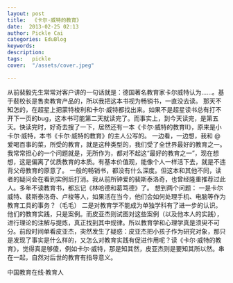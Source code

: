 ```yaml
---
layout: post  
title:  《卡尔·威特的教育》  
date:  2013-02-25 02:13  
author: Pickle Cai  
categories: EduBlog  
keywords: 
description:   
tags:	pickle   
cover:  "/assets/cover.jpeg"  

---  
```

    
 从前裴毅先生常常对客户讲的一句话就是：德国著名教育家卡尔威特认为……。基于裴校长是售卖教育产品的，所以我把这本书视为畅销书，一直没去读。 那天不知怎的，在超星上把蒙特梭利和卡尔·威特都找出来。如果不是超星读书总有打不开下一页的bug，这本书可能第二天就读完了。而事实上，到今天读完，是第五天。快读完时，好奇去搜了一下，居然还有一本《卡尔·威特的教育Ⅱ》，原来是小卡尔·威特，本书《卡尔·威特的教育》的主人公写的。 一边看，一边想，我和 @爱喝百事的菜，所受的教育，就是这种类型的，我们受了全世界最好的教育之一。我常常担心的一个问题就是，无所作为，都对不起这“最好的教育之一”，现在想想，这是偏离了优质教育的本质。有基本价值观，能像个人一样活下去，就是不违背父母教育的原意了。 一般的畅销书，都没有什么深度。但这本和其他不同，读者的疑问会在看到实例后打消。我从前所钟爱的裴斯泰洛奇，也曾经隆重推荐过此人。多年不读教育书，都忘记《林哈德和葛笃德》了。 想到两个问题： 一是卡尔威特、裴斯泰洛奇、卢梭等人，如果活在当今，他们会如何处理手机、电脑等作为教育工具的事务？（毛毛） 二是对教育学不能成为单独学科有了进一步的认识。他们的教育实践，只是案例。而皮亚杰则试图对这些案例（以及他本人的实践），进行理论的注解与提炼，真正找到其中规律。所以教育学和心理学真是须臾不可分。前段时间单看皮亚杰，突然发生了疑惑：皮亚杰把小孩子作为研究对象，那只是发现了事实是什么样的，又怎么对教育实践有促进作用呢？读《卡尔·威特的教育》，觉得真是够傻，例如卡尔·威特，那是知其然，皮亚杰则是要知其所以然。串在一起，自然对后世的教育有指导意义。								

		    
 中国教育在线·教育人

